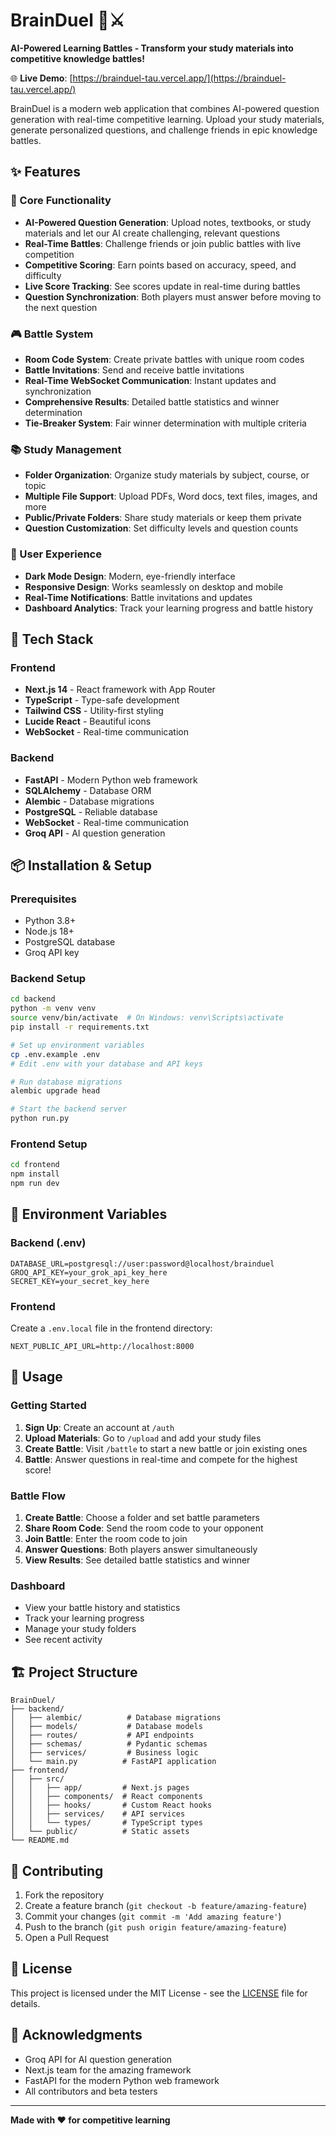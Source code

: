 # BrainDuel 🧠⚔️

**AI-Powered Learning Battles - Transform your study materials into competitive knowledge battles!**

🌐 **Live Demo**: [https://brainduel-tau.vercel.app/](https://brainduel-tau.vercel.app/)

BrainDuel is a modern web application that combines AI-powered question generation with real-time competitive learning. Upload your study materials, generate personalized questions, and challenge friends in epic knowledge battles.

## ✨ Features

### 🎯 Core Functionality
- **AI-Powered Question Generation**: Upload notes, textbooks, or study materials and let our AI create challenging, relevant questions
- **Real-Time Battles**: Challenge friends or join public battles with live competition
- **Competitive Scoring**: Earn points based on accuracy, speed, and difficulty
- **Live Score Tracking**: See scores update in real-time during battles
- **Question Synchronization**: Both players must answer before moving to the next question

### 🎮 Battle System
- **Room Code System**: Create private battles with unique room codes
- **Battle Invitations**: Send and receive battle invitations
- **Real-Time WebSocket Communication**: Instant updates and synchronization
- **Comprehensive Results**: Detailed battle statistics and winner determination
- **Tie-Breaker System**: Fair winner determination with multiple criteria

### 📚 Study Management
- **Folder Organization**: Organize study materials by subject, course, or topic
- **Multiple File Support**: Upload PDFs, Word docs, text files, images, and more
- **Public/Private Folders**: Share study materials or keep them private
- **Question Customization**: Set difficulty levels and question counts

### 🎨 User Experience
- **Dark Mode Design**: Modern, eye-friendly interface
- **Responsive Design**: Works seamlessly on desktop and mobile
- **Real-Time Notifications**: Battle invitations and updates
- **Dashboard Analytics**: Track your learning progress and battle history

## 🚀 Tech Stack

### Frontend
- **Next.js 14** - React framework with App Router
- **TypeScript** - Type-safe development
- **Tailwind CSS** - Utility-first styling
- **Lucide React** - Beautiful icons
- **WebSocket** - Real-time communication

### Backend
- **FastAPI** - Modern Python web framework
- **SQLAlchemy** - Database ORM
- **Alembic** - Database migrations
- **PostgreSQL** - Reliable database
- **WebSocket** - Real-time communication
- **Groq API** - AI question generation

## 📦 Installation & Setup

### Prerequisites
- Python 3.8+
- Node.js 18+
- PostgreSQL database
- Groq API key

### Backend Setup
```bash
cd backend
python -m venv venv
source venv/bin/activate  # On Windows: venv\Scripts\activate
pip install -r requirements.txt

# Set up environment variables
cp .env.example .env
# Edit .env with your database and API keys

# Run database migrations
alembic upgrade head

# Start the backend server
python run.py
```

### Frontend Setup
```bash
cd frontend
npm install
npm run dev
```

## 🔧 Environment Variables

### Backend (.env)
```env
DATABASE_URL=postgresql://user:password@localhost/brainduel
GROQ_API_KEY=your_grok_api_key_here
SECRET_KEY=your_secret_key_here
```

### Frontend
Create a `.env.local` file in the frontend directory:
```env
NEXT_PUBLIC_API_URL=http://localhost:8000
```

## 🎯 Usage

### Getting Started
1. **Sign Up**: Create an account at `/auth`
2. **Upload Materials**: Go to `/upload` and add your study files
3. **Create Battle**: Visit `/battle` to start a new battle or join existing ones
4. **Battle**: Answer questions in real-time and compete for the highest score!

### Battle Flow
1. **Create Battle**: Choose a folder and set battle parameters
2. **Share Room Code**: Send the room code to your opponent
3. **Join Battle**: Enter the room code to join
4. **Answer Questions**: Both players answer simultaneously
5. **View Results**: See detailed battle statistics and winner

### Dashboard
- View your battle history and statistics
- Track your learning progress
- Manage your study folders
- See recent activity

## 🏗️ Project Structure

```
BrainDuel/
├── backend/
│   ├── alembic/          # Database migrations
│   ├── models/           # Database models
│   ├── routes/           # API endpoints
│   ├── schemas/          # Pydantic schemas
│   ├── services/         # Business logic
│   └── main.py          # FastAPI application
├── frontend/
│   ├── src/
│   │   ├── app/         # Next.js pages
│   │   ├── components/  # React components
│   │   ├── hooks/       # Custom React hooks
│   │   ├── services/    # API services
│   │   └── types/       # TypeScript types
│   └── public/          # Static assets
└── README.md
```

## 🤝 Contributing

1. Fork the repository
2. Create a feature branch (`git checkout -b feature/amazing-feature`)
3. Commit your changes (`git commit -m 'Add amazing feature'`)
4. Push to the branch (`git push origin feature/amazing-feature`)
5. Open a Pull Request

## 📄 License

This project is licensed under the MIT License - see the [LICENSE](LICENSE) file for details.

## 🙏 Acknowledgments

- Groq API for AI question generation
- Next.js team for the amazing framework
- FastAPI for the modern Python web framework
- All contributors and beta testers

---

**Made with ❤️ for competitive learning**
